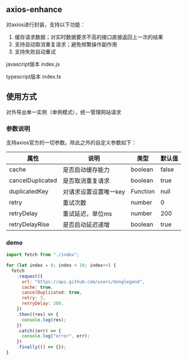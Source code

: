 ## axios-enhance
对axios进行封装，支持以下功能：
1. 缓存请求数据；对实时数据要求不高的接口直接返回上一次的结果
2. 支持自动取消重复请求；避免频繁操作副作用
3. 支持失败自动重试

javascript版本
index.js


typescript版本
index.ts

## 使用方式
对外导出单一实例（单例模式），统一管理网站请求

### 参数说明
支持axios官方的一切参数。除此之外的自定义参数如下：

|  属性   | 说明  | 类型 | 默认值 |
|  ----  | ----  | ----  |  ----  | 
| cache  | 是否启动缓存能力 | boolean | false |
| cancelDuplicated  | 是否取消重复请求 | boolean | true |
| duplicatedKey  | 对请求设置设置唯一key | Function | null |
| retry  | 重试次数 | number | 0 |
| retryDelay  | 重试延迟，单位ms | number | 200 |
| retryDelayRise  | 是否启动延迟递增 | boolean | true |


### demo
```js
import fetch from "./index";

for (let index = 0; index < 10; index++) {
  fetch
    .request({
      url: "https://api.github.com/users/donglegend",
      cache: true,
      cancelDuplicated: true,
      retry: 3,
      retryDelay: 200,
    })
    .then((res) => {
      console.log(res);
    })
    .catch((err) => {
      console.log("error", err);
    })
    .finally(() => {});
}
```
